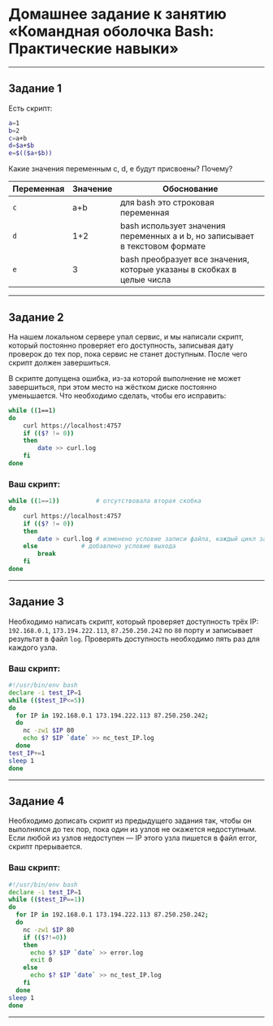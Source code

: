 # Домашнее задание к занятию «Командная оболочка Bash: Практические навыки»

------

## Задание 1

Есть скрипт:

```bash
a=1
b=2
c=a+b
d=$a+$b
e=$(($a+$b))
```

Какие значения переменным c, d, e будут присвоены? Почему?

| Переменная  | Значение | Обоснование |
| ------------- | ------------- | ------------- |
| `c`  | a+b  | для bash это строковая переменная |
| `d`  | 1+2  | bash использует значения переменных а и b, но записывает в текстовом формате |
| `e`  | 3  | bash преобразует все значения, которые указаны в скобках в целые числа |

----

## Задание 2

На нашем локальном сервере упал сервис, и мы написали скрипт, который постоянно проверяет его доступность, записывая дату проверок до тех пор, пока сервис не станет доступным. После чего скрипт должен завершиться. 

В скрипте допущена ошибка, из-за которой выполнение не может завершиться, при этом место на жёстком диске постоянно уменьшается. Что необходимо сделать, чтобы его исправить:

```bash
while ((1==1)
do
	curl https://localhost:4757
	if (($? != 0))
	then
		date >> curl.log
	fi
done
```

### Ваш скрипт:

```bash
while ((1==1)) 			# отсутствовала вторая скобка
do
	curl https://localhost:4757
	if (($? != 0))
	then
		date > curl.log	# изменено условие записи файла, каждый цикл записываем измения, а не дополняем 
	else 			# добавлено условие выхода
		break
	fi
done
```

---

## Задание 3

Необходимо написать скрипт, который проверяет доступность трёх IP: `192.168.0.1`, `173.194.222.113`, `87.250.250.242` по `80` порту и записывает результат в файл `log`. Проверять доступность необходимо пять раз для каждого узла.

### Ваш скрипт:

```bash
#!/usr/bin/env bash
declare -i test_IP=1
while (($test_IP<=5))
do
  for IP in 192.168.0.1 173.194.222.113 87.250.250.242; 
  do
    nc -zw1 $IP 80
    echo $? $IP `date` >> nc_test_IP.log
  done
test_IP+=1
sleep 1
done
```

---
## Задание 4

Необходимо дописать скрипт из предыдущего задания так, чтобы он выполнялся до тех пор, пока один из узлов не окажется недоступным. Если любой из узлов недоступен — IP этого узла пишется в файл error, скрипт прерывается.

### Ваш скрипт:

```bash
#!/usr/bin/env bash
declare -i test_IP=1
while (($test_IP==1))
do
  for IP in 192.168.0.1 173.194.222.113 87.250.250.242; 
  do
    nc -zw1 $IP 80
    if (($?!=0))
    then
      echo $? $IP `date` >> error.log
      exit 0
    else
      echo $? $IP `date` >> nc_test_IP.log
    fi
  done
sleep 1
done
```

---
